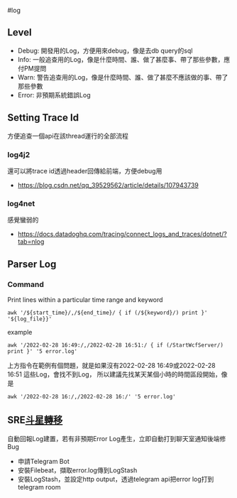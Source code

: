 #log
## Level 
* Debug: 開發用的Log，方便用來debug，像是去db query的sql
* Info: 一般追查用的Log，像是什麼時間、誰、做了甚麼事、帶了那些參數，應付PM提問
* Warn: 警告追查用的Log，像是什麼時間、誰、做了甚麼不應該做的事、帶了那些參數
* Error: 非預期系統錯誤Log

## Setting Trace Id
方便追查一個api在該thread運行的全部流程
### log4j2
還可以將trace id透過header回傳給前端，方便debug用
* https://blog.csdn.net/qq_39529562/article/details/107943739

### log4net
感覺蠻弱的
* https://docs.datadoghq.com/tracing/connect_logs_and_traces/dotnet/?tab=nlog

## Parser Log
### Command
Print lines within a particular time range and keyword
```
awk '/${start_time}/,/${end_time}/ { if (/${keyword}/) print }' '${log_file}}'
```
example
```
awk '/2022-02-28 16:49:/,/2022-02-28 16:51:/ { if (/StartWcfServer/) print }' '5 error.log'
```
上方指令在範例有個問題，就是如果沒有2022-02-28 16:49或2022-02-28 16:51 這些Log，會找不到Log，
所以建議先找某天某個小時的時間區段開始，像是
```
awk '/2022-02-28 16:/,/2022-02-28 16:/' '5 error.log'
```

## SRE[斗星轉移](https://www.newton.com.tw/wiki/%E6%96%97%E8%BD%89%E6%98%9F%E7%A7%BB)
自動回報Log建置，若有非預期Error Log產生，立即自動打到聊天室通知後端修Bug
* 申請Telegram Bot
* 安裝Filebeat，擷取error.log傳到LogStash
* 安裝LogStash，並設定http output，透過telegram api把error log打到telegram room
